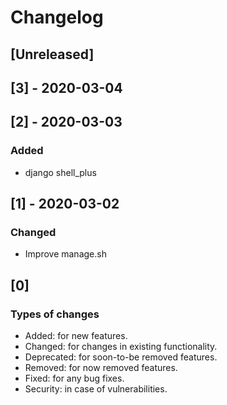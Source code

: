 # Changelog
## [Unreleased]

## [3] - 2020-03-04

## [2] - 2020-03-03
### Added
- django shell_plus

## [1] - 2020-03-02
### Changed
- Improve manage.sh

## [0]
### Types of changes
- Added: for new features.
- Changed: for changes in existing functionality.
- Deprecated: for soon-to-be removed features.
- Removed: for now removed features.
- Fixed: for any bug fixes.
- Security: in case of vulnerabilities.
